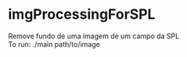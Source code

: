 # imgProcessingForSPL
Remove fundo de uma imagem de um campo da SPL \
To run:
  ./main path/to/image
